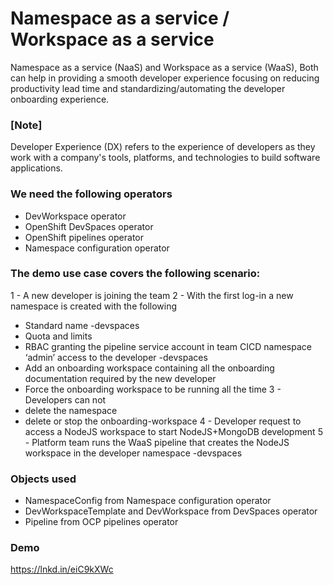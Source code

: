 # Namespace as a service / Workspace as a service

Namespace as a service (NaaS) and Workspace as a service (WaaS), Both can help in providing a smooth developer experience focusing on reducing productivity lead time and standardizing/automating the developer onboarding experience.
### [Note]
Developer Experience (DX) refers to the experience of developers as they work with a company's tools, platforms, and technologies to build software applications.

### We need the following operators 
- DevWorkspace operator
- OpenShift DevSpaces operator 
- OpenShift pipelines operator 
- Namespace configuration operator

###  The demo use case covers the following scenario:
1 - A new developer is joining the team
2 - With the first log-in a new namespace is created with the following
- Standard name <USER>-devspaces
- Quota and limits
- RBAC granting the pipeline service account in team CICD namespace ‘admin’ access to the developer <USER>-devspaces
- Add an onboarding workspace containing all the onboarding documentation required by the new developer
- Force the onboarding workspace to be running all the time
3 - Developers can not 
- delete the namespace
- delete or stop the onboarding-workspace
4 - Developer request to access a NodeJS workspace to start NodeJS+MongoDB development
5 - Platform team runs the WaaS pipeline that creates the NodeJS workspace in the developer namespace <USER>-devspaces

### Objects used 
- NamespaceConfig from Namespace configuration operator
- DevWorkspaceTemplate and DevWorkspace from DevSpaces operator
- Pipeline from OCP pipelines operator

### Demo 
https://lnkd.in/eiC9kXWc
